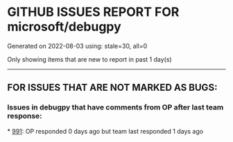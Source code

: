 
# GITHUB ISSUES REPORT FOR microsoft/debugpy


Generated on 2022-08-03 using: stale=30, all=0


Only showing items that are new to report in past 1 day(s)


---

## FOR ISSUES THAT ARE NOT MARKED AS BUGS:


### Issues in debugpy that have comments from OP after last team response:


\* [991](https://github.com/microsoft/debugpy/issues/991 "Allow throwing exceptions in the debugger"): OP responded 0 days ago but team last responded 1 days ago
